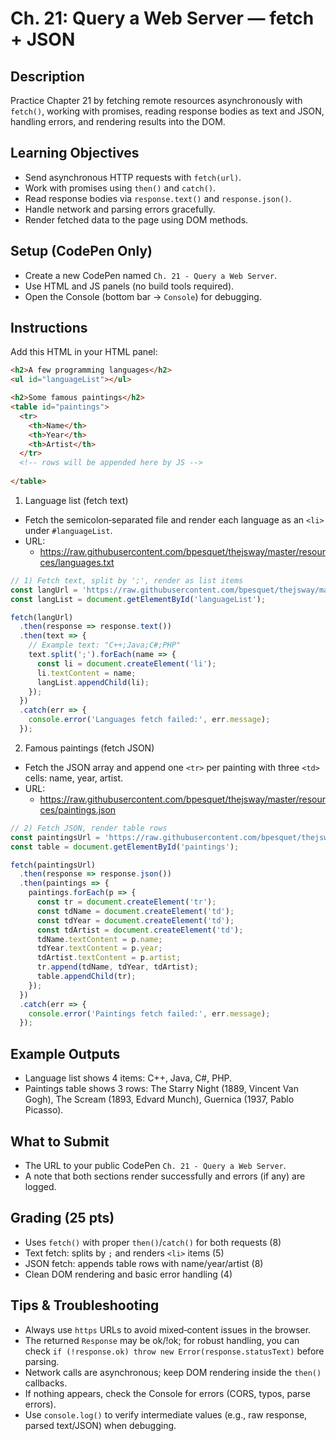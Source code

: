 # Ch. 21: Query a Web Server — fetch + JSON

## Description

Practice Chapter 21 by fetching remote resources asynchronously with `fetch()`, working with promises, reading response bodies as text and JSON, handling errors, and rendering results into the DOM.

## Learning Objectives

- Send asynchronous HTTP requests with `fetch(url)`.
- Work with promises using `then()` and `catch()`.
- Read response bodies via `response.text()` and `response.json()`.
- Handle network and parsing errors gracefully.
- Render fetched data to the page using DOM methods.

## Setup (CodePen Only)

- Create a new CodePen named `Ch. 21 - Query a Web Server`.
- Use HTML and JS panels (no build tools required).
- Open the Console (bottom bar → `Console`) for debugging.

## Instructions

Add this HTML in your HTML panel:

```html
<h2>A few programming languages</h2>
<ul id="languageList"></ul>

<h2>Some famous paintings</h2>
<table id="paintings">
  <tr>
    <th>Name</th>
    <th>Year</th>
    <th>Artist</th>
  </tr>
  <!-- rows will be appended here by JS -->
  
</table>
```

1) Language list (fetch text)
- Fetch the semicolon‑separated file and render each language as an `<li>` under `#languageList`.
- URL:
  - https://raw.githubusercontent.com/bpesquet/thejsway/master/resources/languages.txt

```js
// 1) Fetch text, split by ';', render as list items
const langUrl = 'https://raw.githubusercontent.com/bpesquet/thejsway/master/resources/languages.txt';
const langList = document.getElementById('languageList');

fetch(langUrl)
  .then(response => response.text())
  .then(text => {
    // Example text: "C++;Java;C#;PHP"
    text.split(';').forEach(name => {
      const li = document.createElement('li');
      li.textContent = name;
      langList.appendChild(li);
    });
  })
  .catch(err => {
    console.error('Languages fetch failed:', err.message);
  });
```

2) Famous paintings (fetch JSON)
- Fetch the JSON array and append one `<tr>` per painting with three `<td>` cells: name, year, artist.
- URL:
  - https://raw.githubusercontent.com/bpesquet/thejsway/master/resources/paintings.json

```js
// 2) Fetch JSON, render table rows
const paintingsUrl = 'https://raw.githubusercontent.com/bpesquet/thejsway/master/resources/paintings.json';
const table = document.getElementById('paintings');

fetch(paintingsUrl)
  .then(response => response.json())
  .then(paintings => {
    paintings.forEach(p => {
      const tr = document.createElement('tr');
      const tdName = document.createElement('td');
      const tdYear = document.createElement('td');
      const tdArtist = document.createElement('td');
      tdName.textContent = p.name;
      tdYear.textContent = p.year;
      tdArtist.textContent = p.artist;
      tr.append(tdName, tdYear, tdArtist);
      table.appendChild(tr);
    });
  })
  .catch(err => {
    console.error('Paintings fetch failed:', err.message);
  });
```

## Example Outputs

- Language list shows 4 items: C++, Java, C#, PHP.
- Paintings table shows 3 rows: The Starry Night (1889, Vincent Van Gogh), The Scream (1893, Edvard Munch), Guernica (1937, Pablo Picasso).

## What to Submit

- The URL to your public CodePen `Ch. 21 - Query a Web Server`.
- A note that both sections render successfully and errors (if any) are logged.

## Grading (25 pts)

- Uses `fetch()` with proper `then()`/`catch()` for both requests (8)
- Text fetch: splits by `;` and renders `<li>` items (5)
- JSON fetch: appends table rows with name/year/artist (8)
- Clean DOM rendering and basic error handling (4)

## Tips & Troubleshooting

- Always use `https` URLs to avoid mixed‑content issues in the browser.
- The returned `Response` may be ok/!ok; for robust handling, you can check `if (!response.ok) throw new Error(response.statusText)` before parsing.
- Network calls are asynchronous; keep DOM rendering inside the `then()` callbacks.
- If nothing appears, check the Console for errors (CORS, typos, parse errors).
- Use `console.log()` to verify intermediate values (e.g., raw response, parsed text/JSON) when debugging.
